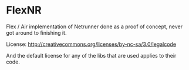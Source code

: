 FlexNR
======

Flex / Air implementation of Netrunner done as a proof of concept, never got around to finishing it.

License: http://creativecommons.org/licenses/by-nc-sa/3.0/legalcode

And the default license for any of the libs that are used applies to their code.